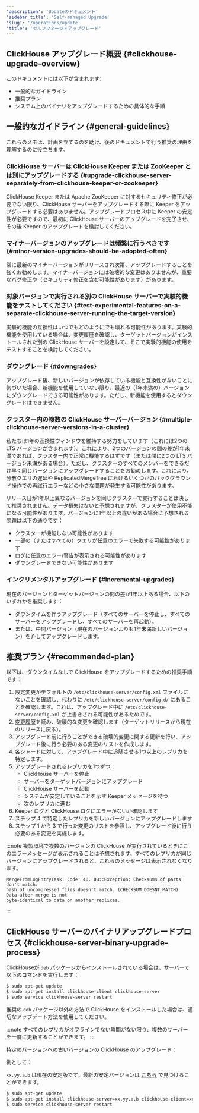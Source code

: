 ```yaml
---
'description': 'Updateのドキュメント'
'sidebar_title': 'Self-managed Upgrade'
'slug': '/operations/update'
'title': 'セルフマネージドアップグレード'
---
```




## ClickHouse アップグレード概要 {#clickhouse-upgrade-overview}

このドキュメントには以下が含まれます:
- 一般的なガイドライン
- 推奨プラン
- システム上のバイナリをアップグレードするための具体的な手順

## 一般的なガイドライン {#general-guidelines}

これらのメモは、計画を立てるのを助け、後のドキュメントで行う推奨の理由を理解するのに役立ちます。

### ClickHouse サーバーは ClickHouse Keeper または ZooKeeper とは別にアップグレードする {#upgrade-clickhouse-server-separately-from-clickhouse-keeper-or-zookeeper}
ClickHouse Keeper または Apache ZooKeeper に対するセキュリティ修正が必要でない限り、ClickHouse サーバーをアップグレードする際に Keeper をアップグレードする必要はありません。アップグレードプロセス中に Keeper の安定性が必要ですので、最初に ClickHouse サーバーのアップグレードを完了させ、その後 Keeper のアップグレードを検討してください。

### マイナーバージョンのアップグレードは頻繁に行うべきです {#minor-version-upgrades-should-be-adopted-often}
常に最新のマイナーバージョンがリリースされ次第、アップグレードすることを強くお勧めします。マイナーバージョンには破壊的な変更はありませんが、重要なバグ修正や（セキュリティ修正を含む可能性があります）があります。

### 対象バージョンで実行される別の ClickHouse サーバーで実験的機能をテストしてください {#test-experimental-features-on-a-separate-clickhouse-server-running-the-target-version}

実験的機能の互換性はいつでもどのようにでも壊れる可能性があります。実験的機能を使用している場合は、変更履歴を確認し、ターゲットバージョンがインストールされた別の ClickHouse サーバーを設定して、そこで実験的機能の使用をテストすることを検討してください。

### ダウングレード {#downgrades}
アップグレード後、新しいバージョンが依存している機能と互換性がないことに気づいた場合、新機能を使用していない限り、最近の（1年未満の）バージョンにダウングレードできる可能性があります。ただし、新機能を使用するとダウングレードはできません。

### クラスター内の複数の ClickHouse サーバーバージョン {#multiple-clickhouse-server-versions-in-a-cluster}

私たちは1年の互換性ウィンドウを維持する努力をしています（これには2つの LTS バージョンが含まれます）。これにより、2つのバージョンの間の差が1年未満であれば、クラスター内で正常に機能するはずです（または間に2つの LTS バージョン未満がある場合）。ただし、クラスターのすべてのメンバーをできるだけ早く同じバージョンにアップグレードすることをお勧めします。これにより、分散クエリの遅延や ReplicatedMergeTree におけるいくつかのバックグラウンド操作での再試行エラーなどの小さな問題が発生する可能性があります。

リリース日が1年以上異なるバージョンを同じクラスターで実行することは決して推奨されません。データ損失はないと予想されますが、クラスターが使用不能になる可能性があります。バージョンに1年以上の違いがある場合に予想される問題は以下の通りです：

- クラスターが機能しない可能性があります
- 一部の（またはすべての）クエリが任意のエラーで失敗する可能性があります
- ログに任意のエラー/警告が表示される可能性があります
- ダウングレードできない可能性があります

### インクリメンタルアップグレード {#incremental-upgrades}

現在のバージョンとターゲットバージョンの間の差が1年以上ある場合、以下のいずれかを推奨します：
- ダウンタイムを伴うアップグレード（すべてのサーバーを停止し、すべてのサーバーをアップグレードし、すべてのサーバーを再起動）。
- または、中間バージョン（現在のバージョンよりも1年未満新しいバージョン）を介してアップグレードします。

## 推奨プラン {#recommended-plan}

以下は、ダウンタイムなしで ClickHouse をアップグレードするための推奨手順です：

1. 設定変更がデフォルトの `/etc/clickhouse-server/config.xml` ファイルにないことを確認し、代わりに `/etc/clickhouse-server/config.d/` にあることを確認します。これは、アップグレード中に `/etc/clickhouse-server/config.xml` が上書きされる可能性があるためです。
2. [変更履歴](/whats-new/changelog/index.md)を読み、破壊的な変更を確認します（ターゲットリリースから現在のリリースに戻る）。
3. アップグレード前に行うことができる破壊的変更に関する更新を行い、アップグレード後に行う必要のある変更のリストを作成します。
4. 各シャードに対して、アップグレード中に追随させる1つ以上のレプリカを特定します。
5. アップグレードされるレプリカを1つずつ：
   - ClickHouse サーバーを停止
   - サーバーをターゲットバージョンにアップグレード
   - ClickHouse サーバーを起動
   - システムが安定していることを示す Keeper メッセージを待つ
   - 次のレプリカに進む
6. Keeper ログと ClickHouse ログにエラーがないか確認します
7. ステップ 4 で特定したレプリカを新しいバージョンにアップグレードします
8. ステップ 1 から 3 で行った変更のリストを参照し、アップグレード後に行う必要のある変更を実施します。

:::note
複製環境で複数のバージョンの ClickHouse が実行されているときにこのエラーメッセージが表示されることは予想されます。すべてのレプリカが同じバージョンにアップグレードされると、これらのメッセージは表示されなくなります。
```text
MergeFromLogEntryTask: Code: 40. DB::Exception: Checksums of parts don't match:
hash of uncompressed files doesn't match. (CHECKSUM_DOESNT_MATCH)  Data after merge is not
byte-identical to data on another replicas.
```
:::

## ClickHouse サーバーのバイナリアップグレードプロセス {#clickhouse-server-binary-upgrade-process}

ClickHouseが `deb` パッケージからインストールされている場合は、サーバーで以下のコマンドを実行します：

```bash
$ sudo apt-get update
$ sudo apt-get install clickhouse-client clickhouse-server
$ sudo service clickhouse-server restart
```

推奨の `deb` パッケージ以外の方法で ClickHouse をインストールした場合は、適切なアップデート方法を使用してください。

:::note
すべてのレプリカがオフラインでない瞬間がない限り、複数のサーバーを一度に更新することができます。
:::

特定のバージョンへの古いバージョンの ClickHouse のアップグレード：

例として：

`xx.yy.a.b` は現在の安定版です。最新の安定バージョンは [こちら](https://github.com/ClickHouse/ClickHouse/releases) で見つけることができます。

```bash
$ sudo apt-get update
$ sudo apt-get install clickhouse-server=xx.yy.a.b clickhouse-client=xx.yy.a.b clickhouse-common-static=xx.yy.a.b
$ sudo service clickhouse-server restart
```
